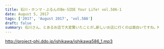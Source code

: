 ```yaml
---
title: 石川・ホンマ・ぶるんのBe-SIDE Your Life! vol.586-1
date: August 5, 2017
tags: ['2017', 'August 2017', 'vol.586']
draft: false
summary: 石川さん、とあるお店で大変驚いたことが…新しいお店に行くのは面白いですね。MIURA
---
```


http://project-phi.ddo.jp/ishikawa/ishikawa586_1.mp3
